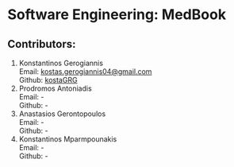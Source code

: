 # Software Engineering: MedBook
## Contributors:
1. Konstantinos Gerogiannis  
   Email: kostas.gerogiannis04@gmail.com   
   Github: [kostaGRG](https://github.com/kostaGRG)
2. Prodromos Antoniadis  
   Email: -  
   Github: -  
3. Anastasios Gerontopoulos  
   Email: -  
   Github: -  
4. Konstantinos Mparmpounakis  
   Email: -  
   Github: -  

